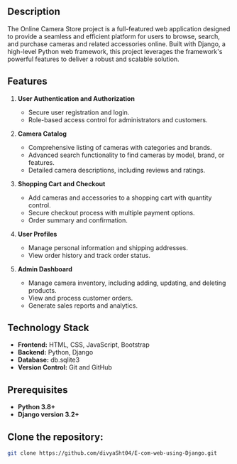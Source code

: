 ## Description
The Online Camera Store project is a full-featured web application designed to provide a seamless and efficient platform for users to browse, search, and purchase cameras and related accessories online. Built with Django, a high-level Python web framework, this project leverages the framework's powerful features to deliver a robust and scalable solution.

## Features
1. **User Authentication and Authorization**
   - Secure user registration and login.
   - Role-based access control for administrators and customers.

2. **Camera Catalog**
   - Comprehensive listing of cameras with categories and brands.
   - Advanced search functionality to find cameras by model, brand, or features.
   - Detailed camera descriptions, including reviews and ratings.

3. **Shopping Cart and Checkout**
   - Add cameras and accessories to a shopping cart with quantity control.
   - Secure checkout process with multiple payment options.
   - Order summary and confirmation.

4. **User Profiles**
   - Manage personal information and shipping addresses.
   - View order history and track order status.

5. **Admin Dashboard**
   - Manage camera inventory, including adding, updating, and deleting products.
   - View and process customer orders.
   - Generate sales reports and analytics.

## Technology Stack
- **Frontend:** HTML, CSS, JavaScript, Bootstrap
- **Backend:** Python, Django
- **Database:** db.sqlite3
- **Version Control:** Git and GitHub

## Prerequisites
- **Python 3.8+**
- **Django version 3.2+**

## **Clone the repository:**
   ``` bash
   git clone https://github.com/divyaSht04/E-com-web-using-Django.git
